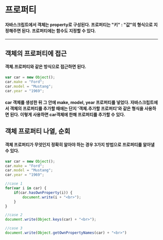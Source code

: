 # 프로퍼티

#### 자바스크립트에서 객체는 property로 구성된다.    프로퍼티는 "키" : "값"의 형식으로 지정해주면 된다.    프로퍼티에는 함수도 지정할 수 있다.
-------------
##  객체의 프로퍼티에 접근
#### 객체.프로퍼티와 같은 방식으로 접근하면 된다.

```javascript
var car = new Object();
car.make = "Ford";
car.model = "Mustang";
car.year = "1969";
```
#### car 객체를 생성한 뒤 그 안에 make, model, year 프로퍼티를 넣었다.    자바스크립트에서 객체의 프로퍼티를 추가할 때에는 단지 '객체.추가할 프로퍼티'와 같은 형식을 사용하면 된다.    이렇게 사용하면 car객체에 한해 프로퍼티를 추가할 수 있다.

## 객체 프로퍼티 나열, 순회
#### 객체 프로퍼티가 무엇인지 정확히 알아야 하는 경우 3가지 방법으로 프로퍼티를 알아낼 수 있다.

```javascript
var car = new Object();
car.make = "Ford";
car.model = "Mustang";
car.year = "1969";

//case 1
for(var i in car) {
    if(car.hasOwnProperty(i)) {
        document.write(i + "<br>");
    }
}

//case 2
document.write(Object.keys(car) + "<br>");

//case 3
document.write(Object.getOwnPropertyNames(car) + "<br>")
```